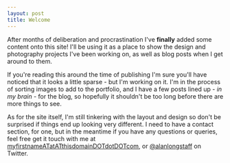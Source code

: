 ```yaml
---
layout: post
title: Welcome
---
```


After months of deliberation and procrastination I've **finally** added some content onto this site! I'll be using it as a place to show the design and photography projects I've been working on, as well as blog posts when I get around to them.

If you're reading this around the time of publishing I'm sure you'll have noticed that it looks a little sparse - but I'm working on it. I'm in the process of sorting images to add to the portfolio, and I have a few posts lined up - *in my brain* - for the blog, so hopefully it shouldn't be too long before there are more things to see.

As for the site itself, I'm still tinkering with the layout and design so don't be surprised if things end up looking very different. I need to have a contact section, for one, but in the meantime if you have any questions or queries, feel free get it touch with me at <a class="cma" href="alanlongstaff.com" title="alan">myfirstnameATatATthisdomainDOTdotDOTcom</a>, or [@alanlongstaff](https://twitter.com/alanlongstaff) on Twitter.